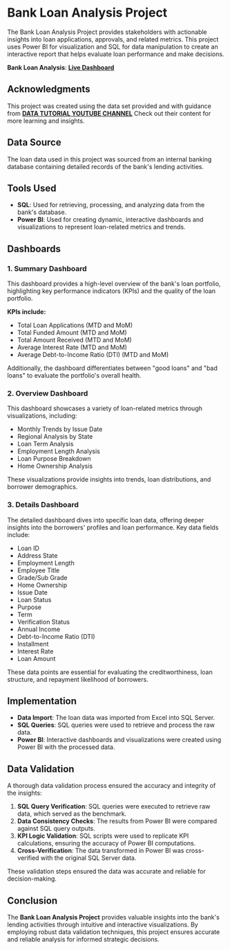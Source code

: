 # Bank Loan Analysis Project

The Bank Loan Analysis Project provides stakeholders with actionable insights into loan applications, approvals, and related metrics. This project uses Power BI for visualization and SQL for data manipulation to create an interactive report that helps evaluate loan performance and make decisions.

**Bank Loan Analysis**: [**Live Dashboard**](http://surl.li/lnvtpi)

## Acknowledgments

This project was created using the data set provided and with guidance from [**DATA TUTORIAL YOUTUBE CHANNEL**](http://surl.li/ppajho) Check out their content for more learning and insights.


## Data Source

The loan data used in this project was sourced from an internal banking database containing detailed records of the bank's lending activities.

## Tools Used

- **SQL**: Used for retrieving, processing, and analyzing data from the bank's database.
- **Power BI**: Used for creating dynamic, interactive dashboards and visualizations to represent loan-related metrics and trends.

## Dashboards

### 1. Summary Dashboard
This dashboard provides a high-level overview of the bank's loan portfolio, highlighting key performance indicators (KPIs) and the quality of the loan portfolio.

**KPIs include:**
- Total Loan Applications (MTD and MoM)
- Total Funded Amount (MTD and MoM)
- Total Amount Received (MTD and MoM)
- Average Interest Rate (MTD and MoM)
- Average Debt-to-Income Ratio (DTI) (MTD and MoM)

Additionally, the dashboard differentiates between "good loans" and "bad loans" to evaluate the portfolio's overall health.

### 2. Overview Dashboard
This dashboard showcases a variety of loan-related metrics through visualizations, including:

- Monthly Trends by Issue Date
- Regional Analysis by State
- Loan Term Analysis
- Employment Length Analysis
- Loan Purpose Breakdown
- Home Ownership Analysis

These visualizations provide insights into trends, loan distributions, and borrower demographics.

### 3. Details Dashboard
The detailed dashboard dives into specific loan data, offering deeper insights into the borrowers' profiles and loan performance. Key data fields include:

- Loan ID
- Address State
- Employment Length
- Employee Title
- Grade/Sub Grade
- Home Ownership
- Issue Date
- Loan Status
- Purpose
- Term
- Verification Status
- Annual Income
- Debt-to-Income Ratio (DTI)
- Installment
- Interest Rate
- Loan Amount

These data points are essential for evaluating the creditworthiness, loan structure, and repayment likelihood of borrowers.



## Implementation

- **Data Import**: The loan data was imported from Excel into SQL Server.
- **SQL Queries**: SQL queries were used to retrieve and process the raw data.
- **Power BI**: Interactive dashboards and visualizations were created using Power BI with the processed data.

## Data Validation

A thorough data validation process ensured the accuracy and integrity of the insights:

1. **SQL Query Verification**: SQL queries were executed to retrieve raw data, which served as the benchmark.
2. **Data Consistency Checks**: The results from Power BI were compared against SQL query outputs.
3. **KPI Logic Validation**: SQL scripts were used to replicate KPI calculations, ensuring the accuracy of Power BI computations.
4. **Cross-Verification**: The data transformed in Power BI was cross-verified with the original SQL Server data.

These validation steps ensured the data was accurate and reliable for decision-making.

## Conclusion

The **Bank Loan Analysis Project** provides valuable insights into the bank's lending activities through intuitive and interactive visualizations. By employing robust data validation techniques, this project ensures accurate and reliable analysis for informed strategic decisions.
